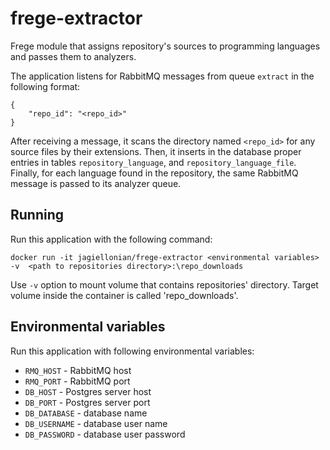 # frege-extractor
Frege module that assigns repository's sources to programming languages and passes them to analyzers.

The application listens for RabbitMQ messages from queue `extract` in the following format:

```
{
    "repo_id": "<repo_id>"
}
```
After receiving a message, it scans the directory named `<repo_id>` 
for any source files by their extensions. Then, it inserts in the database proper entries in tables
`repository_language`, and `repository_language_file`. Finally, for each language found in the repository,
 the same RabbitMQ message is passed to its analyzer queue.

## Running

Run this application with the following command:

`docker run -it jagiellonian/frege-extractor <environmental variables> -v 
<path to repositories directory>:\repo_downloads`

Use `-v` option to mount volume that contains repositories' directory.
Target volume inside the container is called 'repo_downloads'.

## Environmental variables

Run this application with following environmental variables:

- `RMQ_HOST` - RabbitMQ host
- `RMQ_PORT` - RabbitMQ port
- `DB_HOST` - Postgres server host
- `DB_PORT` - Postgres server port
- `DB_DATABASE` - database name
- `DB_USERNAME` - database user name
- `DB_PASSWORD` - database user password